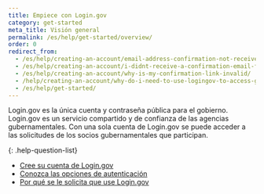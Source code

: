 ```yaml
---
title: Empiece con Login.gov
category: get-started
meta_title: Visión general
permalink: /es/help/get-started/overview/
order: 0
redirect_from:
  - /es/help/creating-an-account/email-address-confirmation-not-received/
  - /es/help/creating-an-account/i-didnt-receive-a-confirmation-email-from-logingov/
  - /es/help/creating-an-account/why-is-my-confirmation-link-invalid/
  - /help/creating-an-account/why-do-i-need-to-use-logingov-to-access-government-services-online/
  - /es/help/get-started/
---
```

Login.gov es la única cuenta y contraseña pública para el gobierno. Login.gov es un servicio compartido y de confianza de las agencias gubernamentales. Con una sola cuenta de Login.gov se puede acceder a las solicitudes de los socios gubernamentales que participan.

{: .help-question-list}
* [Cree su cuenta de Login.gov](/es/help/get-started/create-your-account/)
* [Conozca las opciones de autenticación](/es/help/get-started/authentication-methods/)
* [Por qué se le solicita que use Login.gov](/es/what-is-login/)
